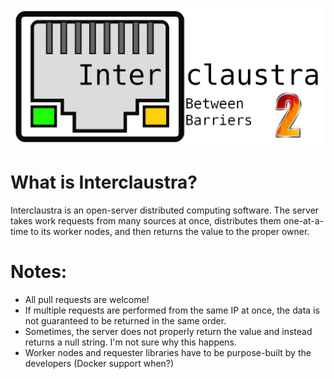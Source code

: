 ![Interclaustra 2 logo](https://raw.githubusercontent.com/Approximately-82-kangaroos/interclaustra-2/main/interclaustra.png)

# What is Interclaustra?
Interclaustra is an open-server distributed computing software.
The server takes work requests from many sources at once, distributes them one-at-a-time to its worker nodes, and then returns the value to the proper owner.
# Notes:
 - All pull requests are welcome!
 - If multiple requests are performed from the same IP at once, the data is not guaranteed to be returned in the same order.
 - Sometimes, the server does not properly return the value and instead returns a null string. I'm not sure why this happens.
 - Worker nodes and requester libraries have to be purpose-built by the developers (Docker support when?)
